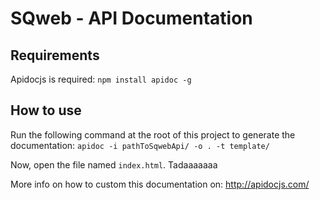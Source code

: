 SQweb - API Documentation
===

## Requirements

Apidocjs is required: `npm install apidoc -g`

## How to use

Run the following command at the root of this project to generate the documentation:
`apidoc -i pathToSqwebApi/ -o . -t template/`

Now, open the file named `index.html`. Tadaaaaaaa

More info on how to custom this documentation on: http://apidocjs.com/